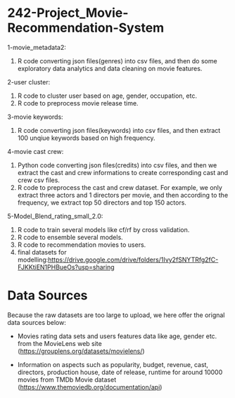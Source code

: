 # 242-Project_Movie-Recommendation-System

1-movie_metadata2:
  1. R code converting json files(genres) into csv files, and then do some exploratory data analytics and data cleaning on movie features.
  
2-user cluster:
  1. R code to cluster user based on age, gender, occupation, etc.
  2. R code to preprocess movie release time.

3-movie keywords:
  1. R code converting json files(keywords) into csv files, and then extract 100 unqiue keywords based on high frequency.

4-movie cast crew:
  1. Python code converting json files(credits) into csv files, and then we extract the cast and crew informations to create corresponding cast and crew csv files.
  2. R code to preprocess the cast and crew dataset. For example, we only extract three actors and 1 directors per movie, and then according to the frequency, we extract top 50 directors and top 150 actors.

5-Model_Blend_rating_small_2.0:
  1. R code to train several models like cf/rf by cross validation.
  2. R code to ensemble several models.
  3. R code to recommendation movies to users.
  4. final datasets for modelling:https://drive.google.com/drive/folders/1Ivy2fSNYTRfg2fC-FJKKtiEN1PHBueOs?usp=sharing
  
  
# Data Sources
Because the raw datasets are too large to upload, we here offer the orignal data sources below:

- Movies rating data sets and users features data like age, gender etc. from the MovieLens web site
(https://grouplens.org/datasets/movielens/)

- Information on aspects such as popularity, budget, revenue, cast, directors, production house, date of release, runtime for around 10000 movies from TMDb Movie dataset
(https://www.themoviedb.org/documentation/api)
